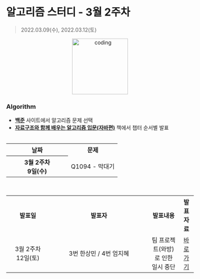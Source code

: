 # 알고리즘 스터디 - 3월 2주차

> 2022.03.09(수), 2022.03.12(토)

<p align="center">
  <img src="https://user-images.githubusercontent.com/66001046/152260938-51b1334f-297f-4092-8f37-f02dc9cd3a07.png" alt="coding" width="150px" />
</p>

### Algorithm

- [**백준**](https://www.acmicpc.net/) 사이트에서 알고리즘 문제 선택
- [**자료구조와 함께 배우는 알고리즘 입문(자바편)**](https://www.easyspub.co.kr/) 책에서 챕터 순서별 발표<br><br>
<table>
	<tr>
		<th align="center">날짜</th>
		<th align="center">문제</th>
	</tr>
	<tr>
		<th rowspan="2" align="center" width="150px">
		3월 2주차<br>9일(수)
		</th>
		<td> Q1094 - 막대기 </td>
	</tr>
</table>
<br>
<table>
	<tr>
		<th>발표일</th>
		<th width="250px">발표자</th>
		<th>발표내용</th>
		<th>발표자료</th>
	</tr>
	<tr>
		<td align="center" width="100px">3월 2주차<br>12일(토)</td>
		<td align="center">3번 한상민 / 4번 엄지혜</td>
		<td align="center">팀 프로젝트(와방)로 인한 일시 중단</td>
		<td align="center"><a href="">바로가기</td>
</table>
